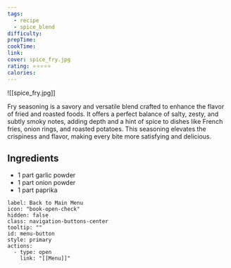 ```yaml
---
tags:
  - recipe
  - spice_blend
difficulty: 
prepTime: 
cookTime: 
link: 
cover: spice_fry.jpg
rating: ⭐️⭐️⭐️⭐️⭐️
calories:
---
```


![[spice_fry.jpg]]

Fry seasoning is a savory and versatile blend crafted to enhance the flavor of fried and roasted foods. It offers a perfect balance of salty, zesty, and subtly smoky notes, adding depth and a hint of spice to dishes like French fries, onion rings, and roasted potatoes. This seasoning elevates the crispiness and flavor, making every bite more satisfying and delicious.

## Ingredients
- 1 part garlic powder
- 1 part onion powder
- 1 part paprika



```meta-bind-button
label: Back to Main Menu
icon: "book-open-check"
hidden: false
class: navigation-buttons-center
tooltip: ""
id: menu-button
style: primary
actions:
  - type: open
    link: "[[Menu]]"

```
 
